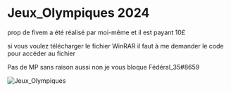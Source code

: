 # Jeux_Olympiques 2024
prop de fivem  a été réalisé par moi-même et il est payant 10£

si vous voulez télécharger le fichier WinRAR il faut à me demander le code pour accéder au fichier

Pas de MP sans raison aussi non je vous bloque Fédéral_35#8659

![Jeux_Olympiques](https://github.com/user-attachments/assets/d40e43f7-e0a8-4af8-bd27-0875560e9aca)
